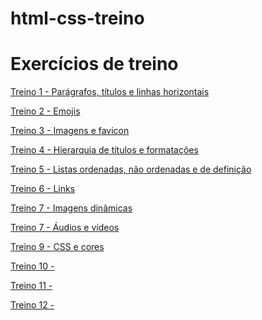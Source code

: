 # html-css-treino

<h1>Exercícios de treino</h1>

<a href="">Treino 1 - Parágrafos, títulos e linhas horizontais</a>

<a href="#">Treino 2 - Emojis</a>

<a href="#">Treino 3 - Imagens e favicon</a>

<a href="#">Treino 4 - Hierarquia de títulos e formatações</a>

<a href="#">Treino 5 - Listas ordenadas, não ordenadas e de definição</a>

<a href="#">Treino 6 - Links</a>

<a href="#">Treino 7 - Imagens dinâmicas</a>

<a href="#">Treino 7 - Áudios e vídeos</a>

<a href="#">Treino 9 - CSS e cores</a>

<a href="#">Treino 10 - </a>

<a href="#">Treino 11 - </a>

<a href="#">Treino 12 - </a>
 

